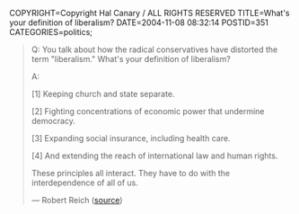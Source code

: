 COPYRIGHT=Copyright Hal Canary / ALL RIGHTS RESERVED
TITLE=What's your definition of liberalism?
DATE=2004-11-08 08:32:14
POSTID=351
CATEGORIES=politics;

> Q: You talk about how the radical conservatives have distorted the term "liberalism." What's your definition of liberalism?
> 
> A:
> 
> \[1\] Keeping church and state separate.
> 
> \[2\] Fighting concentrations of economic power that undermine democracy.
> 
> \[3\] Expanding social insurance, including health care.
> 
> \[4\] And extending the reach of international law and human rights.
> 
> These principles all interact. They have to do with the interdependence of all of us.
> 
> — Robert Reich ([source](http://www.bostonphoenix.com/boston/news_features/qa/multi_1/documents/03917106.asp))

